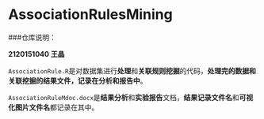 # AssociationRulesMining

###仓库说明：

**2120151040 王晶**

`AssociationRule.R`是对数据集进行**处理**和**关联规则挖掘**的代码，**处理完的数据和关联挖掘的结果文件，记录在分析和报告中**。

`AssociationRuleMdoc.docx`是**结果分析**和**实验报告**文档，**结果记录文件名**和**可视化图片文件名**都记录在其中。
